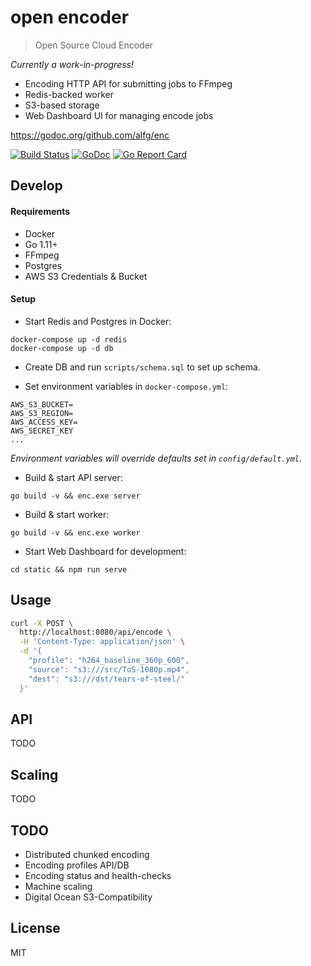 # open encoder
> Open Source Cloud Encoder

*Currently a work-in-progress!*

* Encoding HTTP API for submitting jobs to FFmpeg
* Redis-backed worker
* S3-based storage
* Web Dashboard UI for managing encode jobs

https://godoc.org/github.com/alfg/enc

[![Build Status](https://travis-ci.org/alfg/enc.svg?branch=master)](https://travis-ci.org/alfg/enc) 
[![GoDoc](https://godoc.org/github.com/alfg/enc?status.svg)](https://godoc.org/github.com/alfg/enc)
[![Go Report Card](https://goreportcard.com/badge/github.com/alfg/enc)](https://goreportcard.com/report/github.com/alfg/enc)

## Develop
#### Requirements
* Docker
* Go 1.11+
* FFmpeg
* Postgres
* AWS S3 Credentials & Bucket

#### Setup
* Start Redis and Postgres in Docker:
```
docker-compose up -d redis
docker-compose up -d db
```

* Create DB and run `scripts/schema.sql` to set up schema.

* Set environment variables in `docker-compose.yml`:
```
AWS_S3_BUCKET=
AWS_S3_REGION=
AWS_ACCESS_KEY=
AWS_SECRET_KEY
...
```

*Environment variables will override defaults set in `config/default.yml`.*

* Build & start API server:
```
go build -v && enc.exe server
```

* Build & start worker:
```
go build -v && enc.exe worker
```

* Start Web Dashboard for development:
```
cd static && npm run serve
```

## Usage
```bash
curl -X POST \
  http://localhost:8080/api/encode \
  -H 'Content-Type: application/json' \
  -d '{
	"profile": "h264_baseline_360p_600",
	"source": "s3:///src/ToS-1080p.mp4",
	"dest": "s3:///dst/tears-of-steel/"
  }'
```

## API
TODO

## Scaling
TODO

## TODO
* Distributed chunked encoding
* Encoding profiles API/DB
* Encoding status and health-checks
* Machine scaling
* Digital Ocean S3-Compatibility

## License
MIT